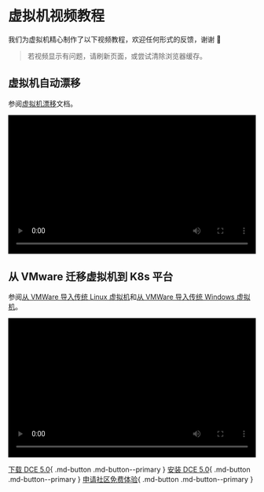 # 虚拟机视频教程

我们为虚拟机精心制作了以下视频教程，欢迎任何形式的反馈，谢谢 🙏

> 若视频显示有问题，请刷新页面，或尝试清除浏览器缓存。

<style>
.responsive-video-container {
    position: relative;
    padding-bottom: 56.25%; /* 16:9 aspect ratio */
    height: 0;
    overflow: hidden;
    max-width: 100%;
    background: #000;
}

.responsive-video-container video {
    position: absolute;
    top: 0;
    left: 0;
    width: 100%;
    height: 100%;
}
</style>

## 虚拟机自动漂移

参阅[虚拟机漂移](../virtnest/vm/auto-migrate.md)文档。

<div class="responsive-video-container">
<video controls src="https://harbor-test2.cn-sh2.ufileos.com/docs/videos/vm-drift-zh.mp4" preload="metadata" poster="https://harbor-test2.cn-sh2.ufileos.com/docs/images/vm-drift-zh.jpeg"></video>
</div>

## 从 VMware 迁移虚拟机到 K8s 平台

参阅[从 VMWare 导入传统 Linux 虚拟机](../virtnest/best-practice/import-ubuntu.md)和[从 VMWare 导入传统 Windows 虚拟机](../virtnest/best-practice/import-windows.md)。

<div class="responsive-video-container">
<video controls src="https://harbor-test2.cn-sh2.ufileos.com/docs/videos/migrate-from-vmware.mp4" preload="metadata" poster="https://harbor-test2.cn-sh2.ufileos.com/docs/images/migrate-from-vmware.png"></video>
</div>

[下载 DCE 5.0](../download/index.md){ .md-button .md-button--primary }
[安装 DCE 5.0](../install/index.md){ .md-button .md-button--primary }
[申请社区免费体验](../dce/license0.md){ .md-button .md-button--primary }
